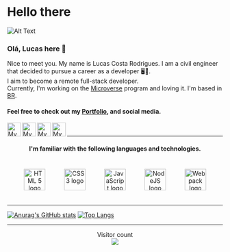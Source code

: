 # Hello there

![Alt Text](https://c.tenor.com/qA9u4ETE66MAAAAC/hello-there-kenobi.gif)

###  Olá, Lucas here 👋  
Nice to meet you. My name is Lucas Costa Rodrigues. I am a civil engineer that decided to pursue a career as a developer 🖥️💯. <br>
I aim to become a remote full-stack developer. <br>
Currently, I'm working on the [Microverse](https://www.microverse.org/) program and loving it. I'm based in [BR](https://www.google.com/search?q=Brasil&sxsrf=APq-WBstlp-sj60Hh1JRdQsSvRlvLvwbUg%3A1649797602508&ei=4ulVYunTHtqG1sQPoJ6C2AQ&ved=0ahUKEwjpzLGAt4_3AhVag5UCHSCPAEsQ4dUDCA4&uact=5&oq=Brasil&gs_lcp=Cgdnd3Mtd2l6EAMyBAgjECcyCgguELEDEIMBEEMyCgguELEDEIMBEEMyCwguEIAEELEDEIMBMgsIABCABBCxAxCDATIICC4QsQMQgwEyCwguEIAEELEDEIMBMggIABCxAxCDATIECAAQAzILCAAQgAQQsQMQgwE6BwgAEEcQsAM6CggAEOQCELADGAE6DAguEMgDELADEEMYAjoECC4QJzoICC4QgAQQsQM6BwguENQCEEM6CwguELEDEIMBENQCSgQIQRgASgQIRhgBUKgJWI8UYOEXaAJwAXgAgAHlAYgB1geSAQUwLjQuMpgBAKABAcgBD8ABAdoBBggBEAEYCdoBBggCEAEYCA&sclient=gws-wiz). <br>

#### Feel free to check out my [Portfolio](https://lucas-crodrigues.github.io/), and social media.

<a href="https://github.com/lucas-crodrigues">
  <img width="32" align="left"
     alt="My GitHub profile"
     src="https://cdn.jsdelivr.net/npm/simple-icons@v3/icons/github.svg">
</a>

<a href="https://www.linkedin.com/in/lucascostarodrigues/">
  <img width="32" align="left"
     alt="My Linkedin profile"
     src="https://cdn.jsdelivr.net/npm/simple-icons@v3/icons/linkedin.svg">
</a>
<a href="https://twitter.com/lcrodrigues58">
  <img width="32" align="left"
     alt="My twitter profile"
     src="https://cdn.jsdelivr.net/npm/simple-icons@v3/icons/twitter.svg">
</a>
<a href="https://www.instagram.com/lukebutcooler/">
  <img width="32" align="left"
     alt="My instagram profile"
     src="https://cdn.jsdelivr.net/npm/simple-icons@3.13.0/icons/instagram.svg">
</a>
<br>
<hr>
<h4 align="center">I'm familiar with the following languages and technologies.</h4>

<div align="center">  
<img style="margin: 20px" src="https://upload.wikimedia.org/wikipedia/commons/6/61/HTML5_logo_and_wordmark.svg" alt="HTML 5 logo" height="50" />  
<img style="margin: 20px" src="https://upload.wikimedia.org/wikipedia/commons/d/d5/CSS3_logo_and_wordmark.svg" alt="CSS 3 logo" height="50" />  
<img style="margin: 20px" src="https://upload.wikimedia.org/wikipedia/commons/9/99/Unofficial_JavaScript_logo_2.svg" alt="JavaScript logo" height="50" />  
<img style="margin: 20px" src="https://upload.wikimedia.org/wikipedia/commons/d/d9/Node.js_logo.svg" alt="NodeJS logo" height="50" />  
<img style="margin: 20px" src="https://upload.wikimedia.org/wikipedia/commons/9/94/Webpack.svg" alt="Webpack logo" height="50" />    
</div>

<hr>

[![Anurag's GitHub stats](https://github-readme-stats.vercel.app/api?username=lucas-crodrigues&show_icons=true&theme=tokyonight)](https://github.com/anuraghazra/github-readme-stats) [![Top Langs](https://github-readme-stats.vercel.app/api/top-langs/?username=lucas-crodrigues&layout=compact&theme=tokyonight)](https://github.com/anuraghazra/github-readme-stats)

<hr>

<p align="center"> 
  Visitor count<br>
  <img src="https://profile-counter.glitch.me/lucas-crodrigues/count.svg" />
</p>
